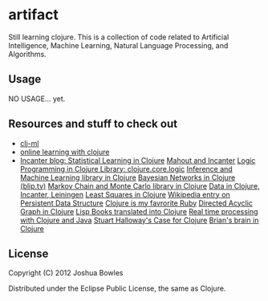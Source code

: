 # artifact

Still learning clojure. This is a collection of code related to Artificial Intelligence, Machine Learning, Natural Language Processing, and Algorithms.

## Usage

NO USAGE... yet.


## Resources and stuff to check out
* [clj-ml](http://antoniogarrote.github.com/clj-ml/index.html)
* [online learning with clojure](http://mark.reid.name/sap/online-learning-in-clojure.html)
* [Incanter blog: Statistical Learning in Clojure](http://data-sorcery.org/category/machine-learning/)
[Mahout and Incanter](http://antoniogarrote.wordpress.com/2011/05/08/visualizing-mahouts-output-with-clojure-and-incanter/)
[Logic Programming in Clojure Library: clojure.core.logic](https://github.com/clojure/core.logic/)
[Inference and Machine Learning library in Clojure](https://github.com/aria42/infer)
[Bayesian Networks in Clojure (blip.tv)](http://blip.tv/clojure/chas-emerick-modeling-the-world-probabilistically-using-bayesian-networks-in-clojure-5961126)
[Markov Chain and Monte Carlo library in Clojure](https://github.com/farr/mcmc-clojure)
[Data in Clojure, Incanter, Leiningen](http://rhnh.net/2011/08/02/exploring-data-with-clojure-incanter-and-leiningen)
[Least Squares in Clojure](http://patterngazer.blogspot.com/2011/11/where-i-regress-with-my-clojure-thanks.html)
[Wikipedia entry on Persistent Data Structure](http://en.wikipedia.org/wiki/Persistent_data_structure)
[Clojure is my favrorite Ruby](http://www.youtube.com/watch?v=PCdEbUBk6a0)
[Directed Acyclic Graph in Clojure](https://gist.github.com/3111539)
[Lisp Books translated into Clojure](http://juliangamble.com/blog/2012/07/13/amazing-lisp-books-living-again-in-clojure/)
[Real time processing with Clojure and Java](https://github.com/nathanmarz/storm)
[Stuart Halloway's Case for Clojure](http://thinkrelevance.com/blog/2009/10/19/the-case-for-clojure)
[Brian's brain in Clojure](http://www.bestinclass.dk/index.clj/2009/10/brians-functional-brain.html)

## License

Copyright (C) 2012 Joshua Bowles

Distributed under the Eclipse Public License, the same as Clojure.
